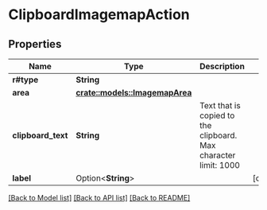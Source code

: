 # ClipboardImagemapAction

## Properties

Name | Type | Description | Notes
------------ | ------------- | ------------- | -------------
**r#type** | **String** |  | 
**area** | [**crate::models::ImagemapArea**](ImagemapArea.md) |  | 
**clipboard_text** | **String** | Text that is copied to the clipboard. Max character limit: 1000  | 
**label** | Option<**String**> |  | [optional]

[[Back to Model list]](../README.md#documentation-for-models) [[Back to API list]](../README.md#documentation-for-api-endpoints) [[Back to README]](../README.md)


